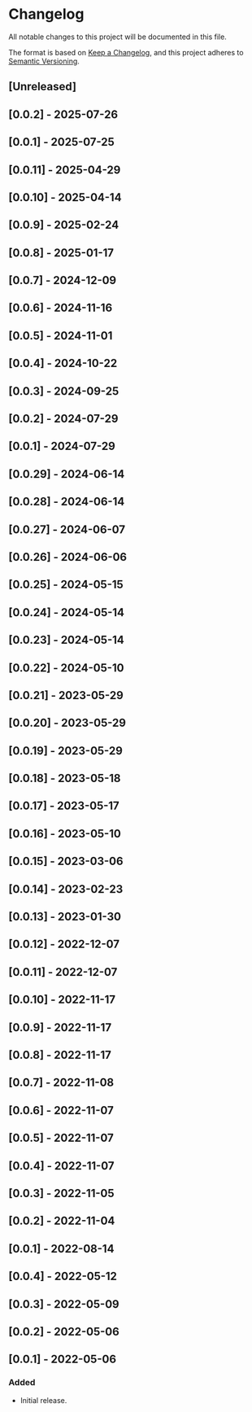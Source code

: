 # Changelog

All notable changes to this project will be documented in this file.

The format is based on [Keep a Changelog](https://keepachangelog.com/en/1.0.0/),
and this project adheres to [Semantic Versioning](https://semver.org/spec/v2.0.0.html).

## [Unreleased]

## [0.0.2] - 2025-07-26

## [0.0.1] - 2025-07-25

## [0.0.11] - 2025-04-29

## [0.0.10] - 2025-04-14

## [0.0.9] - 2025-02-24

## [0.0.8] - 2025-01-17

## [0.0.7] - 2024-12-09

## [0.0.6] - 2024-11-16

## [0.0.5] - 2024-11-01

## [0.0.4] - 2024-10-22

## [0.0.3] - 2024-09-25

## [0.0.2] - 2024-07-29

## [0.0.1] - 2024-07-29

## [0.0.29] - 2024-06-14

## [0.0.28] - 2024-06-14

## [0.0.27] - 2024-06-07

## [0.0.26] - 2024-06-06

## [0.0.25] - 2024-05-15

## [0.0.24] - 2024-05-14

## [0.0.23] - 2024-05-14

## [0.0.22] - 2024-05-10

## [0.0.21] - 2023-05-29

## [0.0.20] - 2023-05-29

## [0.0.19] - 2023-05-29

## [0.0.18] - 2023-05-18

## [0.0.17] - 2023-05-17

## [0.0.16] - 2023-05-10

## [0.0.15] - 2023-03-06

## [0.0.14] - 2023-02-23

## [0.0.13] - 2023-01-30

## [0.0.12] - 2022-12-07

## [0.0.11] - 2022-12-07

## [0.0.10] - 2022-11-17

## [0.0.9] - 2022-11-17

## [0.0.8] - 2022-11-17

## [0.0.7] - 2022-11-08

## [0.0.6] - 2022-11-07

## [0.0.5] - 2022-11-07

## [0.0.4] - 2022-11-07

## [0.0.3] - 2022-11-05

## [0.0.2] - 2022-11-04

## [0.0.1] - 2022-08-14

## [0.0.4] - 2022-05-12

## [0.0.3] - 2022-05-09

## [0.0.2] - 2022-05-06

## [0.0.1] - 2022-05-06

### Added
- Initial release.
